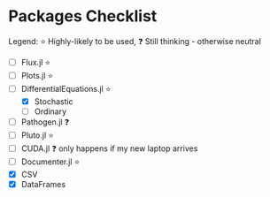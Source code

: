 # Packages Checklist

Legend: :star: Highly-likely to be used, :question: Still thinking - otherwise neutral
- [ ] Flux.jl :star:
- [ ] Plots.jl :star:
- [ ] DifferentialEquations.jl :star:
	- [x] Stochastic 
	- [ ] Ordinary
- [ ] Pathogen.jl :question:
- [ ] Pluto.jl :star:
- [ ] CUDA.jl :question: only happens if my new laptop arrives
- [ ] Documenter.jl :star:
- [x] CSV
- [x] DataFrames

